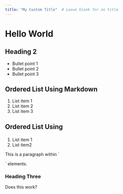 ```yaml
---
title: "My Custom Title"  # Leave blank for no title
---
```


# Hello World

## Heading 2

- Bullet point 1
- Bullet point 2
- Bullet point 3

## Ordered List Using Markdown
1. List item 1
2. List item 2
3. List item 3

## Ordered List Using <Ol>
<ol>
    <li>List item 1</li>
    <li>List item2 </li>
</ol>

  <p>This is a paragraph within `<p></p>` elements. </p>

  <h3>Heading Three</h3>
  Does this work?

